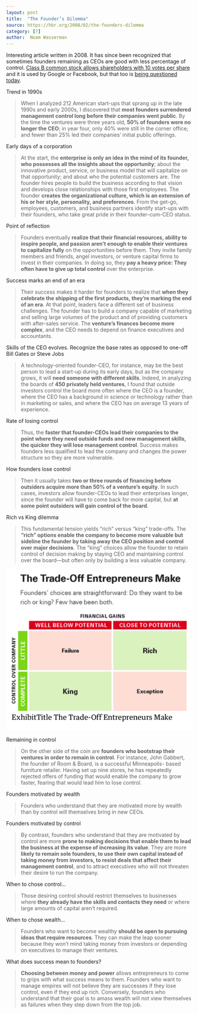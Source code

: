```yaml
---
layout: post
title:  "The Founder’s Dilemma"
source: https://hbr.org/2008/02/the-founders-dilemma
category: [7]
author:  Noam Wasserman
---
```


Interesting article written in 2008. It has since been recognized that sometimes founders remaining as CEOs are good with less percentage of control. [Class B common stock allows shareholders with 10 votes per share](https://abc.xyz/investor/founders-letters/2004-ipo-letter/) and it is used by Google or Facebook, but that too is [being questioned today](https://www.vox.com/technology/2018/11/19/18099011/mark-zuckerberg-facebook-stock-nyt-wsj).

Trend in 1990s

> When I analyzed 212 American start-ups that sprang up in the late 1990s and early 2000s, I discovered that **most founders surrendered
management control long before their companies went public**. By the time the ventures were three years old, **50% of founders were no longer the CEO**; in year four, only 40% were still in the corner office; and fewer than 25% led their companies’ initial public offerings.

Early days of a corporation

>  At the start, the **enterprise is only an idea in the mind of its founder, who possesses all the insights about the opportunity**; about the innovative product, service, or business model that will capitalize on that opportunity; and about who the potential customers are. The founder hires people to build the business according to that vision and develops close relationships with those first employees. The founder **creates the organizational culture, which is an extension of his or her style, personality, and preferences**. From the get-go, employees, customers, and business partners identify start-ups with their founders, who take great pride in their founder-cum-CEO status.

Point of reflection

> Founders eventually **realize that their financial resources, ability to inspire people, and passion aren’t enough to enable their ventures to capitalize fully** on the opportunities before them. They invite family members and friends, angel investors, or venture capital firms to invest in their companies. In doing so, they **pay a heavy price: They often have to give up total control** over the enterprise.

Success marks an end of an era

> Their success makes it harder for founders to realize that **when they celebrate the shipping of the first products, they’re marking the end of an era**. At that point, leaders face a different set of business challenges. The founder has to build a company capable of marketing and selling large volumes of the product and of providing customers with after-sales service. The **venture’s finances become more complex**, and the CEO needs to depend on finance executives and accountants.

Skills of the CEO evolves. Recognize the base rates as opposed to one-off Bill Gates or Steve Jobs

> A technology-oriented founder-CEO, for instance, may be the best person to lead a start-up during its early days, but as the company grows, it will **need someone with different skills**. Indeed, in analyzing the boards of **450 privately held ventures**, I found that outside investors control the board more often where the CEO is a founder, where the CEO has a background in science or technology rather than in marketing or sales, and where the CEO has on average 13 years of experience.

Rate of losing control

> Thus, the **faster that founder-CEOs lead their companies to the point where they need outside funds and new management skills, the quicker they will lose management control**. Success makes founders less qualified to lead the company and changes the power structure so they are more vulnerable.

How founders lose control

> Then it usually takes **two or three rounds of financing before outsiders acquire more than 50% of a venture’s equity**. In such cases, investors allow founder-CEOs to lead their enterprises longer, since the founder will have to come back for more capital, but **at some point outsiders will gain control of the board**.

Rich vs King dilemma

> This fundamental tension yields “rich” versus “king” trade-offs. The **“rich” options enable the company to become more valuable but sideline the founder by taking away the CEO position and control over major decisions**. The “king” choices allow the founder to retain control of decision making by staying CEO and maintaining control over the board—but often only by building a less valuable company.

![](img/rich-or-king.png)

Remaining in control

> On the other side of the coin are **founders who bootstrap their ventures in order to remain in control**. For instance, John Gabbert, the founder of Room & Board, is a successful Minneapolis- based furniture retailer. Having set up nine stores, he has repeatedly rejected offers of funding that would enable the company to grow faster, fearing that would lead him to lose control.

Founders motivated by wealth

> Founders who understand that they are motivated more by wealth than by control will themselves bring in new CEOs.

Founders motivated by control

> By contrast, founders who understand that they are motivated by control are more **prone to making decisions that enable them to lead the business at the expense of increasing its value**. They are more **likely to remain sole founders, to use their own capital instead of taking money from investors, to resist deals that affect their management control**, and to attract executives who will not threaten their desire to run the company.

When to chose control...

> Those desiring control should restrict themselves to businesses where **they already have the skills and contacts they need** or where large amounts of capital aren’t required.

When to chose wealth...

> Founders who want to become wealthy **should be open to pursuing ideas that require resources**. They can make the leap sooner because they won’t mind taking money from investors or depending on executives to manage their ventures.

What does success mean to founders?

> **Choosing between money and power** allows entrepreneurs to come to grips with what success means to them. Founders who want to manage empires will not believe they are successes if they lose control, even if they end up rich. Conversely, founders who understand that their goal is to amass wealth will not view themselves as failures when they step down from the top job.

